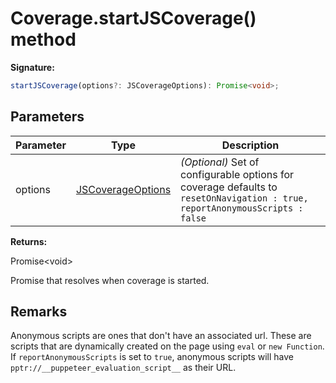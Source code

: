 # Coverage.startJSCoverage() method

**Signature:**

```typescript
startJSCoverage(options?: JSCoverageOptions): Promise<void>;
```

## Parameters

| Parameter | Type                                                  | Description                                                                                                                                  |
| --------- | ----------------------------------------------------- | -------------------------------------------------------------------------------------------------------------------------------------------- |
| options   | [JSCoverageOptions](./puppeteer.jscoverageoptions.md) | <i>(Optional)</i> Set of configurable options for coverage defaults to <code>resetOnNavigation : true, reportAnonymousScripts : false</code> |

**Returns:**

Promise&lt;void&gt;

Promise that resolves when coverage is started.

## Remarks

Anonymous scripts are ones that don't have an associated url. These are scripts that are dynamically created on the page using `eval` or `new Function`. If `reportAnonymousScripts` is set to `true`, anonymous scripts will have `pptr://__puppeteer_evaluation_script__` as their URL.
